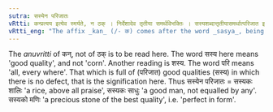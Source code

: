 ```yaml
---
sutra: सस्येन परिजातः
vRtti: कन्प्रत्यय इत्येव स्मर्यते, न ठक् । निर्देशादेव तृतीया समर्थविभक्तिः । सस्यशब्दात्तृतीयासमर्थात्परिजात इत्यस्मिन्नर्थे कन्प्रत्ययो भवति ॥
vRtti_eng: "The affix _kan_ (/- क) comes after the word _sasya_, being in the third case in construction, when the sense is "to supply richly with it"."
---
```

The _anuvritti_ of कन्, not of ठक् is to be read here. The word सस्य here means 'good quality', and not 'corn'. Another reading is शस्य. The word परि means 'all, every where'. That which is full of (परिजात) good qualities (सस्य) in which there is no defect, that is the signification here. Thus सस्येन परिजातः = सस्यकः शालिः 'a rice, above all praise', सस्यकः साधुः 'a good man, not equalled by any'. सस्यको मणिः 'a precious stone of the best quality', i.e. 'perfect in form'.
